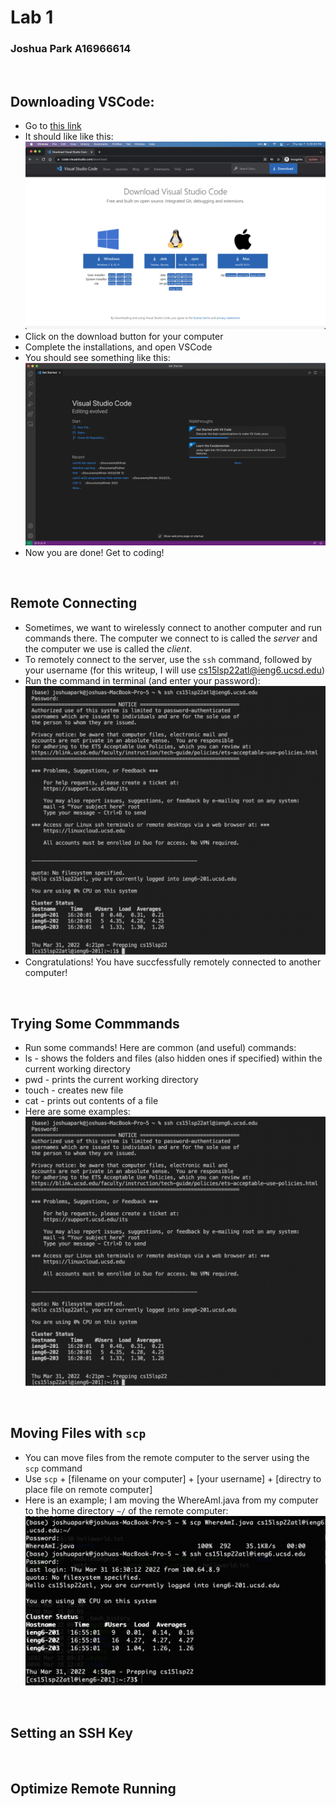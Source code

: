 # Lab 1
### Joshua Park A16966614

&nbsp;

## Downloading VSCode:
* Go to [this link](https://code.visualstudio.com/download)
* It should like like this: ![img](screenshots/Lab1/ss1.png)
* Click on the download button for your computer
* Complete the installations, and open VSCode
* You should see something like this: ![img](screenshots/Lab1/ss2.png)
* Now you are done! Get to coding!

&nbsp;
## Remote Connecting
* Sometimes, we want to wirelessly connect to another computer and run commands there. The computer we connect to is called the _server_ and the computer we use is called the _client_.
* To remotely connect to the server, use the `ssh` command, followed by your username (for this writeup, I will use cs15lsp22atl@ieng6.ucsd.edu)
* Run the command in terminal (and enter your password): ![img](screenshots/Lab1/ss3.png)
* Congratulations! You have succfessfully remotely connected to another computer!

&nbsp;
## Trying Some Commmands
* Run some commands! Here are common (and useful) commands:
* ls - shows the folders and files (also hidden ones if specified) within the current working directory
* pwd - prints the current working directory
* touch - creates new file
* cat - prints out contents of a file
* Here are some examples:
![img](screenshots/Lab1/ss3.png)

&nbsp;
## Moving Files with `scp`
* You can move files from the remote computer to the server using the `scp` command
* Use `scp` + [filename on your computer] + [your username] + [directry to place file on remote computer]
* Here is an example; I am moving the WhereAmI.java from my computer to the home directory `~/` of the remote computer:
![img](screenshots/Lab1/ss5.png)


&nbsp;
## Setting an SSH Key

&nbsp;
## Optimize Remote Running
